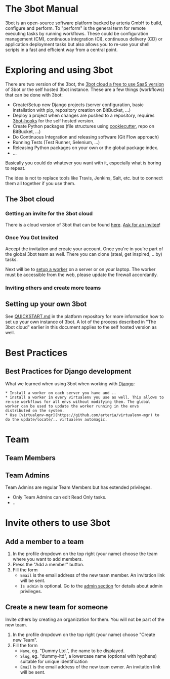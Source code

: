 The 3bot Manual
===============


3bot is an open-source software platform backed by arteria GmbH to build, configure and perform.
To "perform" is the general term for remote executing tasks by running workflows.
These could be configuration management (CM), continuous integration (CI), continuous delivery (CD) or application deployment
tasks but also allows you to re-use your shell scripts in a fast and efficient way from a central point.


# Exploring and using 3bot

There are two version of the 3bot, the [3bot cloud a free to use SaaS version](https://my.3bot.io) of 3bot or the self hosted 3bot instance. These are a few things (workflows) that can be done with 3bot:
 
* Create/Setup new Django projects (server configuration, basic installation with pip, repository creation on BitBucket, ...)
* Deploy a project when changes are pushed to a repository, requires [3bot-hooks](https://github.com/3bot/3bot-hook) for the self hosted version. 
* Create Python packages (file structures using [cookiecutter](https://github.com/audreyr/cookiecutter), repo on BitBucket, ...)
* Do Continuous Integration and releasing software (Git Flow approach)
* Running Tests (Test Runner, Selenium, ...)
* Releasing Python packages on your own or the global package index.
* ... 

Basically you could do whatever you want with it, especially what is boring to repeat. 

The idea is not to replace tools like Travis, Jenkins, Salt, etc. but to connect them all together if you use them.


## The 3bot cloud 

### Getting an invite for the 3bot cloud

There is a cloud version of 3bot that can be found [here](http://my.3bot.io). [Ask for an invitee](https://www.arteria.ch/de/#about-form-lead)!

### Once You Got Invited

Accept the invitation and create your account. Once you're in you're part of the global 3bot team as well. There you can clone (steal, get inspired, .. by) tasks. 

Next will be to [setup a worker](https://github.com/3bot/3bot-worker/blob/master/README.md) on a server or on your laptop. The worker must be accessible from the web, please update the firewall accordantly.    

### Inviting others and create more teams 


## Setting up your own 3bot 

See [QUICKSTART.md](https://github.com/3bot/3bot/blob/master/QUICKSTART.md) in the platform repository for more information how to set up your own instance of 3bot. A lot of the process described in "The 3bot cloud" earlier in this document applies to the self hosted version as well. 


# Best Practices
## Best Practices for Django development

What we learned when using 3bot when working with [Django](https://www.djangoproject.com/):

    * Install a worker on each server you have and ..
    * install a worker in every virtualenv you use as well. This allows to re-use workflows for all envs without modifying them. The global worker can be used to update the worker running in the envs distributed on the system. 
    * Use [virtualenv-mgr](https://github.com/arteria/virtualenv-mgr) to do the update/locate/.. virtualenv automagic. 


    
 
# Team
## Team Members
## Team Admins
Team Admins are regular Team Members but has extended privileges. 
* Only Team Admins can edit Read Only tasks.
* ..


# Invite others to use 3bot

## Add a member to a team

1. In the profile dropdown on the top right (your name) choose the team where you want to add members.
2. Press the "Add a member" button.
3. Fill the form
    * ``Email`` is the email address of the new team member. An invitation link will be sent.
    * ``Is admin`` is optional. Go to the [admin section]() for details about admin privileges.  

## Create a new team for someone

Invite others by creating an organization for them. You will not be part of the new team.

1. In the profile dropdown on the top right (your name) choose "Create new Team".
2. Fill the form
    * ``Name``, eg. "Dummy Ltd.", the name to be displayed. 
    * ``Slug``, eg. "dummy-ltd", a lowercase name (optional with hyphens) suitable for unique identification
    * ``Email`` is the email address of the new team owner. An invitation link will be sent.
